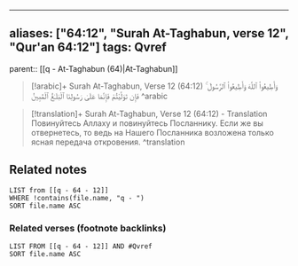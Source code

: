 
---
aliases: ["64:12", "Surah At-Taghabun, verse 12", "Qur'an 64:12"]
tags: Qvref
---

parent:: [[q - At-Taghabun (64)|At-Taghabun]]

> [!arabic]+ Surah At-Taghabun, Verse 12 (64:12)
> <span class="quran-arabic">وَأَطِيعُوا۟ ٱللَّهَ وَأَطِيعُوا۟ ٱلرَّسُولَ ۚ فَإِن تَوَلَّيْتُمْ فَإِنَّمَا عَلَىٰ رَسُولِنَا ٱلْبَلَـٰغُ ٱلْمُبِينُ</span>
^arabic

> [!translation]+ Surah At-Taghabun, Verse 12 (64:12) - Translation
> Повинуйтесь Аллаху и повинуйтесь Посланнику. Если же вы отвернетесь, то ведь на Нашего Посланника возложена только ясная передача откровения.
^translation



## Related notes
```dataview
LIST from [[q - 64 - 12]]
WHERE !contains(file.name, "q - ")
SORT file.name ASC
```

### Related verses (footnote backlinks)
```dataview
LIST FROM [[q - 64 - 12]] AND #Qvref
SORT file.name ASC
```

